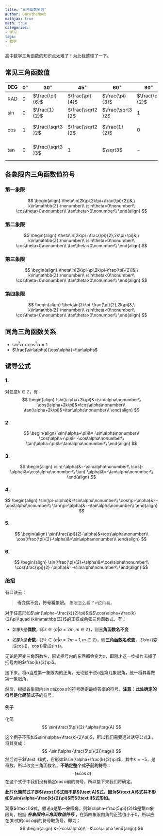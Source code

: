 ```yaml
---
title: "三角函数宝典"
author: GarytheNoob
mathjax: true
math: true
categories:
- 学习
tags:
- 数学
---
```


高中数学三角函数的知识点太难了！为此我整理了一下。

<!-- more -->

## 常见三角函数值

| DEG    | $0^\circ$ | $30^\circ$        | $45^\circ$        | $60^\circ$        | $90^\circ$      | $120^\circ$       | $135^\circ$        | $150^\circ$        | $180^\circ$ |
| ------ | --------- | ----------------- | ----------------- | ----------------- | --------------- | ----------------- | ------------------ | ------------------ | ----------- |
| RAD    | $0$       | $\frac{\pi}{6}$   | $\frac{\pi}{4}$   | $\frac{\pi}{3}$   | $\frac{\pi}{2}$ | $\frac{2\pi}{3}$  | $\frac{3\pi}{4}$   | $\frac{5\pi}{6}$   | $\pi$       |
| $\sin$ | $0$       | $\frac{1}{2}$     | $\frac{\sqrt2 }2$ | $\frac{\sqrt3 }2$ | $1$             | $\frac{\sqrt3 }2$ | $\frac{\sqrt2 }2$  | $\frac{1}{2}$      | $0$         |
| $\cos$ | $1$       | $\frac{\sqrt3 }2$ | $\frac{\sqrt2 }2$ | $\frac{1}{2}$     | $0$             | $-\frac{1}{2}$    | $-\frac{\sqrt2 }2$ | $-\frac{\sqrt3 }2$ | $-1$        |
| $\tan$ | $0$       | $\frac{\sqrt3 }3$ | $1$               | $\sqrt3$          | $-$             | $-\sqrt3$         | $-1$               | $-\frac{\sqrt3 }3$ | $0$         |

## 各象限内三角函数值符号

### 第一象限

$$
\begin{align}
\theta\in[2k\pi,2k\pi+\frac{\pi}{2}]&,\ k\in\mathbb{Z}:\nonumber\\
\sin\theta>0\nonumber\\
\cos\theta>0\nonumber\\
\tan\theta>0\nonumber\\
\end{align}
$$

### 第二象限

$$
\begin{align}
\theta\in[2k\pi+\frac{\pi}{2},2k\pi+\pi]&,\ k\in\mathbb{Z}:\nonumber\\
\sin\theta>0\nonumber\\
\cos\theta<0\nonumber\\
\tan\theta<0\nonumber\\
\end{align}
$$

### 第三象限

$$
\begin{align}
\theta\in[2k\pi-\pi,2k\pi-\frac{\pi}{2}]&,\ k\in\mathbb{Z}:\nonumber\\
\sin\theta<0\nonumber\\
\cos\theta<0\nonumber\\
\tan\theta>0\nonumber\\
\end{align}
$$

### 第四象限

$$
\begin{align}
\theta\in[2k\pi-\frac{\pi}{2},2k\pi]&,\ k\in\mathbb{Z}:\nonumber\\
\sin\theta<0\nonumber\\
\cos\theta<0\nonumber\\
\tan\theta>0\nonumber\\
\end{align}
$$

## 同角三角函数关系

- $\sin^2\alpha+\cos^2\alpha=1$
- $\frac{\sin\alpha}{\cos\alpha}=\tan\alpha$



## 诱导公式

### 1. 

对任意$k\in\mathbb{Z}$，有：
$$
\begin{align}
\sin(\alpha+2k\pi)&=\sin\alpha\nonumber\\
\cos(\alpha+2k\pi)&=\cos\alpha\nonumber\\
\tan(\alpha+2k\pi)&=\tan\alpha\nonumber\\
\end{align}
$$

### 2.

$$
\begin{align}
\sin(\alpha+\pi)&=-\sin\alpha\nonumber\\
\cos(\alpha+\pi)&=-\cos\alpha\nonumber\\
\tan(\alpha+\pi)&=\tan\alpha\nonumber\\
\end{align}
$$

### 3.

$$
\begin{align}
\sin(-\alpha)&=-\sin\alpha\nonumber\\
\cos(-\alpha)&=\cos\alpha\nonumber\\
\tan(-\alpha)&=-\tan\alpha\nonumber\\
\end{align}
$$

### 4.

$$
\begin{align}
\sin(\pi-\alpha)&=\sin\alpha\nonumber\\
\cos(\pi-\alpha)&=-\cos\alpha\nonumber\\
\tan(\pi-\alpha)&=-\tan\alpha\nonumber\\
\end{align}
$$

### 5.

$$
\begin{align}
\sin(\frac{\pi}{2}-\alpha)&=\cos\alpha\nonumber\\
\cos(\frac{\pi}{2}-\alpha)&=\sin\alpha\nonumber\\
\end{align}
$$

### 6.

$$
\begin{align}
\sin(\frac{\pi}{2}+\alpha)&=\cos\alpha\nonumber\\
\cos(\frac{\pi}{2}+\alpha)&=-\sin\alpha\nonumber\\
\end{align}
$$

### 绝招

有口诀云：

> **奇变偶不变，符号看象限。** 象限怎么看？$\alpha$锐角看。

对于任意形如$\sin(\alpha+\frac{k}{2}\pi)$或$\cos(\alpha+\frac{k}{2}\pi)\quad (k\in\mathbb{Z})$的正弦或余弦三角函数式，有：

- 如果$k$是**偶数**，即$k\in \{a|a=2m,m\in\mathbb{Z}\}$，则**三角函数名不变**

- 如果$k$是**奇数**，即$k\in \{a|a=2m+1,m\in\mathbb{Z}\}$，则**三角函数名改变**，即$\sin()$变成$\cos()$，$\cos()$变成$\sin()$。

无论是否变三角函数名，原式括号内的东西都会变为$\alpha$，即刚才这一步操作去掉了括号内的$\frac{k}{2}\pi$。

接下来，将$\alpha$当成第一象限内的正角，无论题干说$\alpha$是第几象限角，统一将其看做第一象限角。

然后，根据各象限内$\sin\alpha$或$\cos\alpha$的符号确定最终答案的符号。**注意：**此处确定的符号是**化简前式子**的符号。



#### 例子

化简
$$
\sin(\frac{5\pi}{2}-\alpha)\tag{A}
$$

这个例子不形如$\sin(\alpha+\frac{k}{2}\pi)$，所以我们需要通过诱导公式**3.**，将其变成：
$$
-\sin(\alpha-\frac{5\pi}{2})\tag{I}
$$
然后对于$(\text I)$式，它形如$\sin(\alpha+\frac{k}{2}\pi)$，其中$k=-5$，是奇数，所以改变三角函数名，**不确定整个式子前的符号**：
$$
-(\pm\cos\alpha)\tag{II}
$$
在这个式子中我们没有确定$\cos \alpha$前的符号，所以接下来我们将确定。

**此时化简前式子是$(\text I)$式而不是$(\text A)$式，因为$(\text A)$式并不形如$\sin(\alpha+\frac{k}{2}\pi)$而$(\text I)$式形如。**

观察$(\text I)$式，假设$\alpha$是第一象限角，则$(\alpha-\frac{5\pi}{2})$是第四象限角，根据 ***各象限内三角函数值符号*** ，在第四象限内角的正弦值小于0，所以应在$(\text{II})$式的$\cos\alpha$前的符号取负号，即为：
$$
\begin{align}
&-(-cos\alpha)\\
=&\cos\alpha
\end{align}
$$
